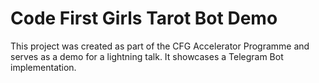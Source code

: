 # Code First Girls Tarot Bot Demo

This project was created as part of the CFG Accelerator Programme and serves as a demo for a lightning talk. It showcases a Telegram Bot implementation.
